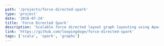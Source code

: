 ```yaml
---
path: '/projects/force-directed-spark'
type: 'project'
date: '2018-07-24'
title: 'Force Directed Spark'
description: 'Scalable force directed layout graph layouting using Apache Spark'
link: 'https://github.com/loopingdoge/force-directed-spark'
tags: ['scala', 'spark', 'graphs']
---
```

